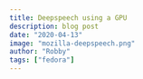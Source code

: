 ```yaml
---
title: Deepspeech using a GPU
description: blog post
date: "2020-04-13"
image: "mozilla-deepspeech.png"
author: "Robby"
tags: ["fedora"]
---
```

<!---->
<!-- ## Virtual environment -->
<!---->
<!-- We will need to create another virtual environment for deepspeech-gpu -->
<!---->
<!-- ``` -->
<!-- conda create -n ds-gpu python=3.8 -->
<!---->
<!-- conda activate ds-gpu -->
<!-- ``` -->
<!---->
<!-- ## Install deepspeech-gpu -->
<!---->
<!-- ``` -->
<!-- pip install deepspeech-gpu -->
<!-- ``` -->
<!---->
<!-- ## Model and audio files -->
<!---->
<!-- If you've been following along you can use the same model and audio files from the **Deepspeech basics** article -->
<!---->
<!-- If not you can install them like so: -->
<!---->
<!-- ``` -->
<!-- curl -LO https://github.com/mozilla/DeepSpeech/releases/download/v0.6.1/deepspeech-0.6.1-models.tar.gz -->
<!---->
<!-- tar xvf deepspeech-0.6.1-models.tar.gz -->
<!---->
<!-- curl -LO https://github.com/mozilla/DeepSpeech/releases/download/v0.6.1/audio-0.6.1.tar.gz -->
<!---->
<!-- tar xvf audio-0.6.1.tar.gz -->
<!-- ``` -->
<!---->
<!-- ## Installing CUDA and cuDNN -->
<!---->
<!-- This goes without saying but make sure you have an Nvidia GPU and the proprietary drivers installed -->
<!---->
<!-- You will need both of these libraries in order to run inference -->
<!---->
<!-- If you already have CUDA 10 installed then great you can move on -->
<!---->
<!-- If not I have an easy way to do so using conda -->
<!---->
<!-- ``` -->
<!-- conda install cudatoolkit=10.0.130 -->
<!---->
<!-- conda install cudnn -->
<!-- ``` -->
<!---->
<!-- # Run inference -->
<!---->
<!-- We can now transcribe the audio file -->
<!---->
<!-- ``` -->
<!-- deepspeech --model deepspeech-0.6.1-models/output_graph.pbmm --audio audio/2830-3980-0043.wav -->
<!-- ``` -->
